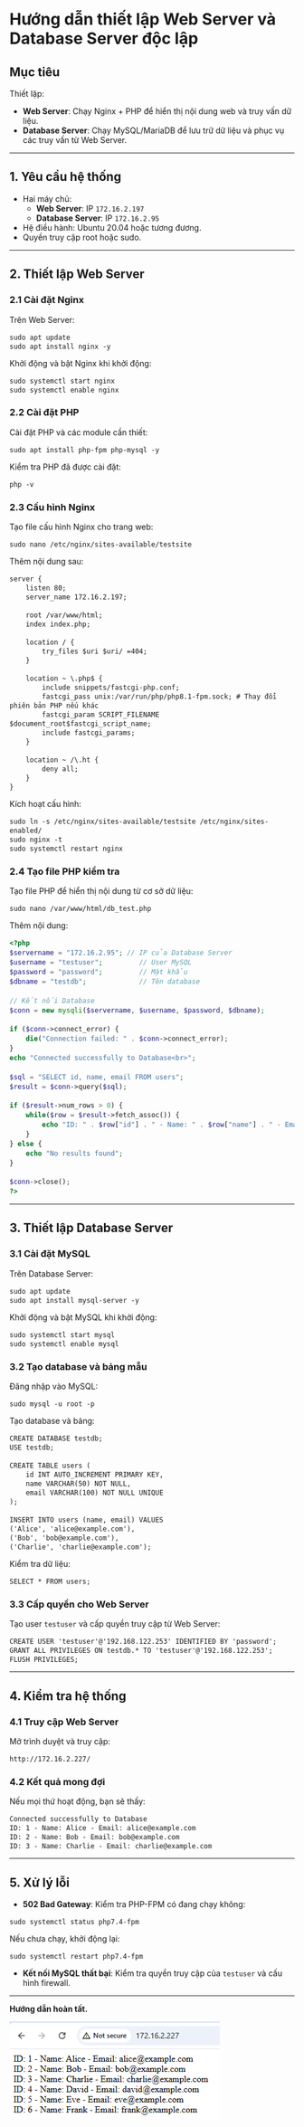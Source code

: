 
# **Hướng dẫn thiết lập Web Server và Database Server độc lập**

## **Mục tiêu**
Thiết lập:
- **Web Server**: Chạy Nginx + PHP để hiển thị nội dung web và truy vấn dữ liệu.
- **Database Server**: Chạy MySQL/MariaDB để lưu trữ dữ liệu và phục vụ các truy vấn từ Web Server.

---

## **1. Yêu cầu hệ thống**
- Hai máy chủ:
  - **Web Server**: IP `172.16.2.197`
  - **Database Server**: IP `172.16.2.95`
- Hệ điều hành: Ubuntu 20.04 hoặc tương đương.
- Quyền truy cập root hoặc sudo.

---

## **2. Thiết lập Web Server**

### **2.1 Cài đặt Nginx**
Trên Web Server:
```
sudo apt update
sudo apt install nginx -y
```

Khởi động và bật Nginx khi khởi động:
```
sudo systemctl start nginx
sudo systemctl enable nginx
```

### **2.2 Cài đặt PHP**
Cài đặt PHP và các module cần thiết:
```
sudo apt install php-fpm php-mysql -y
```

Kiểm tra PHP đã được cài đặt:
```
php -v
```

### **2.3 Cấu hình Nginx**
Tạo file cấu hình Nginx cho trang web:
```
sudo nano /etc/nginx/sites-available/testsite
```

Thêm nội dung sau:
```
server {
    listen 80;
    server_name 172.16.2.197;

    root /var/www/html;
    index index.php;

    location / {
        try_files $uri $uri/ =404;
    }

    location ~ \.php$ {
        include snippets/fastcgi-php.conf;
        fastcgi_pass unix:/var/run/php/php8.1-fpm.sock; # Thay đổi phiên bản PHP nếu khác
        fastcgi_param SCRIPT_FILENAME $document_root$fastcgi_script_name;
        include fastcgi_params;
    }

    location ~ /\.ht {
        deny all;
    }
}
```

Kích hoạt cấu hình:
```
sudo ln -s /etc/nginx/sites-available/testsite /etc/nginx/sites-enabled/
sudo nginx -t
sudo systemctl restart nginx
```

### **2.4 Tạo file PHP kiểm tra**
Tạo file PHP để hiển thị nội dung từ cơ sở dữ liệu:
```
sudo nano /var/www/html/db_test.php
```

Thêm nội dung:
```php
<?php
$servername = "172.16.2.95"; // IP của Database Server
$username = "testuser";         // User MySQL
$password = "password";         // Mật khẩu
$dbname = "testdb";             // Tên database

// Kết nối Database
$conn = new mysqli($servername, $username, $password, $dbname);

if ($conn->connect_error) {
    die("Connection failed: " . $conn->connect_error);
}
echo "Connected successfully to Database<br>";

$sql = "SELECT id, name, email FROM users";
$result = $conn->query($sql);

if ($result->num_rows > 0) {
    while($row = $result->fetch_assoc()) {
        echo "ID: " . $row["id"] . " - Name: " . $row["name"] . " - Email: " . $row["email"] . "<br>";
    }
} else {
    echo "No results found";
}

$conn->close();
?>
```

---

## **3. Thiết lập Database Server**

### **3.1 Cài đặt MySQL**
Trên Database Server:
```
sudo apt update
sudo apt install mysql-server -y
```

Khởi động và bật MySQL khi khởi động:
```
sudo systemctl start mysql
sudo systemctl enable mysql
```

### **3.2 Tạo database và bảng mẫu**
Đăng nhập vào MySQL:
```
sudo mysql -u root -p
```

Tạo database và bảng:
```
CREATE DATABASE testdb;
USE testdb;

CREATE TABLE users (
    id INT AUTO_INCREMENT PRIMARY KEY,
    name VARCHAR(50) NOT NULL,
    email VARCHAR(100) NOT NULL UNIQUE
);

INSERT INTO users (name, email) VALUES
('Alice', 'alice@example.com'),
('Bob', 'bob@example.com'),
('Charlie', 'charlie@example.com');
```

Kiểm tra dữ liệu:
```
SELECT * FROM users;
```

### **3.3 Cấp quyền cho Web Server**
Tạo user `testuser` và cấp quyền truy cập từ Web Server:
```
CREATE USER 'testuser'@'192.168.122.253' IDENTIFIED BY 'password';
GRANT ALL PRIVILEGES ON testdb.* TO 'testuser'@'192.168.122.253';
FLUSH PRIVILEGES;
```

---

## **4. Kiểm tra hệ thống**

### **4.1 Truy cập Web Server**
Mở trình duyệt và truy cập:
```
http://172.16.2.227/
```

### **4.2 Kết quả mong đợi**
Nếu mọi thứ hoạt động, bạn sẽ thấy:
```
Connected successfully to Database
ID: 1 - Name: Alice - Email: alice@example.com
ID: 2 - Name: Bob - Email: bob@example.com
ID: 3 - Name: Charlie - Email: charlie@example.com
```

---

## **5. Xử lý lỗi**
- **502 Bad Gateway**: Kiểm tra PHP-FPM có đang chạy không:
```
sudo systemctl status php7.4-fpm
```
Nếu chưa chạy, khởi động lại:
```
sudo systemctl restart php7.4-fpm
```

- **Kết nối MySQL thất bại**: Kiểm tra quyền truy cập của `testuser` và cấu hình firewall.

---

**Hướng dẫn hoàn tất.**

![Command Prompt](https://github.com/cuongnvvietis/NhanHoa/blob/main/Docs/Picture/WebServer/Screenshot_224.png)
